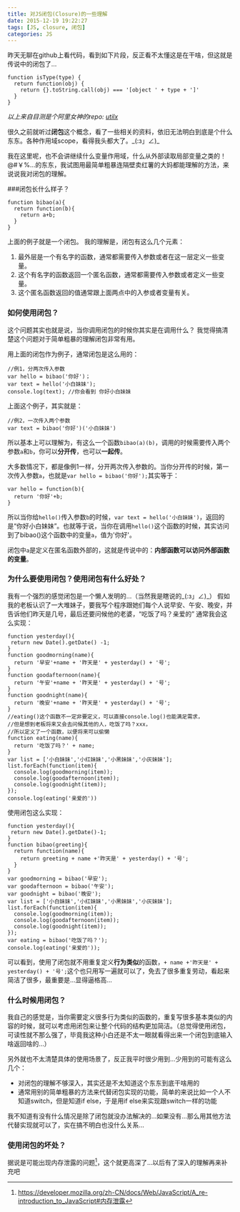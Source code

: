 ```yaml
---
title: 对JS闭包(Closure)的一些理解
date: 2015-12-19 19:22:27
tags: [JS, closure, 闭包]
categories: JS
---
```

昨天无聊在github上看代码，看到如下片段，反正看不太懂这是在干啥，但这就是传说中的闭包了…
```
function isType(type) {
  return function(obj) {
    return {}.toString.call(obj) === '[object ' + type + ']'
  }
}
```
*以上来自目测是个阿里女神的repo: [utilx](https://github.com/fool2fish/utilx/blob/master/lib/index.js)*

很久之前就听过**闭包**这个概念，看了一些相关的资料，依旧无法明白到底是个什么东东。各种作用域scope，看得我头都大了。\_(:з」∠)\_

我在这里呢，也不会讲继续什么变量作用域，什么从外部读取局部变量之类的！@#￥%…的东东，我试图用最简单粗暴连隔壁卖红薯的大妈都能理解的方法，来说说我对闭包的理解。

###闭包长什么样子？
```
function bibao(a){
  return function(b){
    return a+b;
  }
}
```
上面的例子就是一个闭包。
我的理解是，闭包有这么几个元素：
1. 最外层是一个有名字的函数，通常都需要传入参数或者在这一层定义一些变量。
2. 这个有名字的函数返回一个匿名函数，通常都需要传入参数或者定义一些变量。
3. 这个匿名函数返回的值通常跟上面两点中的入参或者变量有关。

### 如何使用闭包？
这个问题其实也就是说，当你调用闭包的时候你其实是在调用什么？
我觉得搞清楚这个问题对于简单粗暴的理解闭包非常有用。

用上面的闭包作为例子，通常闭包是这么用的：
```
//例1，分两次传入参数
var hello = bibao('你好')；
var text = hello('小白妹妹');
console.log(text); //你会看到 你好小白妹妹
```

上面这个例子，其实就是：
```
//例2，一次传入两个参数
var text = bibao('你好')('小白妹妹')
```
所以基本上可以理解为，有这么一个函数`bibao(a)(b)`，调用的时候需要传入两个参数`a`和`b`，你可以**分开传**，也可以**一起传**。

大多数情况下，都是像例1一样，分开两次传入参数的。当你分开传的时候，第一次传入参数`a`，也就是`var hello = bibao('你好');`其实等于：
```
var hello = function(b){
  return '你好'+b;  
}
```
所以当你给`hello()`传入参数`b`的时候，`var text = hello('小白妹妹')`，返回的是“你好小白妹妹”。也就等于说，当你在调用`hello()`这个函数的时候，其实访问到了bibao()这个函数中的变量`a`，值为'你好'。

闭包中`a`是定义在匿名函数外部的，这就是传说中的：**内部函数可以访问外部函数的变量**。

### 为什么要使用闭包？使用闭包有什么好处？
我有一个强烈的感觉闭包是一个懒人发明的…（当然我是瞎说的\_(:з」∠)\_）
假如我的老板认识了一大堆妹子，要我写个程序跟她们每个人说早安、午安、晚安，并告诉他们昨天是几号，最后还要问候他的老婆，“吃饭了吗？亲爱的”
通常我会这么实现：
```
function yesterday(){
 return new Date().getDate() -1;
}
function goodmorning(name){
  return '早安'+name + '昨天是' + yesterday() + '号';
}
function goodafternoon(name){
  return '午安'+name + '昨天是' + yesterday() + '号';
}
function goodnight(name){
  return '晚安'+name + '昨天是' + yesterday() + '号';
}
//eating()这个函数不一定非要定义，可以直接console.log()也能满足需求，
//但是想到老板将来又会去问候其他的人，吃饭了吗？xxx，
//所以定义了一个函数，以便将来可以偷懒
function eating(name){
  return '吃饭了吗？' + name;
}
var list = ['小白妹妹','小红妹妹','小黑妹妹','小灰妹妹'];
list.forEach(function(item){
  console.log(goodmorning(item));
  console.log(goodafternoon(item));
  console.log(goodnight(item));
});
console.log(eating('亲爱的'))
```
使用闭包这么实现：
```
function yesterday(){
 return new Date().getDate()-1;
}
function bibao(greeting){
  return function(name){
    return greeting + name +'昨天是' + yesterday() + '号';
  }
}
var goodmorning = bibao('早安');
var goodafternoon = bibao('午安');
var goodnight = bibao('晚安');
var list = ['小白妹妹','小红妹妹','小黑妹妹','小灰妹妹'];
list.forEach(function(item){
  console.log(goodmorning(item));
  console.log(goodafternoon(item));
  console.log(goodnight(item));
});
var eating = bibao('吃饭了吗？');
console.log(eating('亲爱的'));
```
可以看到，使用了闭包就不用重复定义**行为类似**的函数，`+ name +'昨天是' + yesterday() + '号';`这个也只用写一遍就可以了，免去了很多重复劳动，看起来简洁了很多，最重要是…显得逼格高…

### 什么时候用闭包？
我自己的感觉是，当你需要定义很多行为类似的函数的，重复写很多基本类似的内容的时候，就可以考虑用闭包来让整个代码的结构更加简洁。（总觉得使用闭包，可读性就不那么强了，毕竟我这种小白还是不太一眼就看得出来一个闭包到底输入啥返回啥的…）

另外就也不太清楚具体的使用场景了，反正我平时很少用到…少用到的可能有这么几个：
* 对闭包的理解不够深入，其实还是不太知道这个东东到底干啥用的
* 通常用别的简单粗暴的方法来代替闭包实现的功能，简单的来说比如一个人不知道switch，但是知道if else，于是用if else来实现跟switch一样的功能

我不知道有没有什么情况是除了闭包就没办法解决的…如果没有…那么用其他方法代替实现就可以了，实在搞不明白也没什么关系…

### 使用闭包的坏处？
据说是可能出现内存泄露的问题[^1]，这个就更高深了…以后有了深入的理解再来补充吧

[^1]: https://developer.mozilla.org/zh-CN/docs/Web/JavaScript/A_re-introduction_to_JavaScript#内存泄露